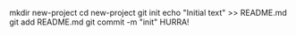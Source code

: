 mkdir new-project
cd new-project
git init
echo "Initial text" >> README.md
git add README.md
git commit -m "init" 
HURRA!